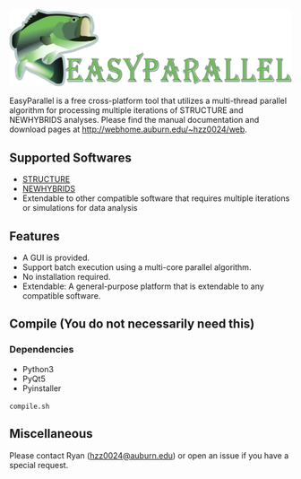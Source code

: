 
![EasyParallel](img.png)

EasyParallel is a free cross-platform tool that utilizes a multi-thread parallel algorithm for processing multiple iterations of STRUCTURE and NEWHYBRIDS analyses. Please find the manual documentation and download pages at http://webhome.auburn.edu/~hzz0024/web.

## Supported Softwares
 - [STRUCTURE](https://web.stanford.edu/group/pritchardlab/structure_software/release_versions/v2.3.4/html/structure.html)
 - [NEWHYBRIDS](https://github.com/eriqande/newhybrids)
 - Extendable to other compatible software that requires multiple iterations or simulations for data analysis
 
## Features
 - A GUI is provided. 
 - Support batch execution using a multi-core parallel algorithm.
 - No installation required.
 - Extendable: A general-purpose platform that is extendable to any compatible software.


## Compile (You do not necessarily need this)
  ### Dependencies
   - Python3
   - PyQt5
   - Pyinstaller
  
  ```compile.sh```
## Miscellaneous

 Please contact Ryan (hzz0024@auburn.edu) or open an issue if you have a special request.
      
